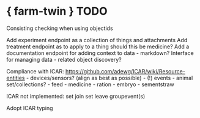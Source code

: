 # { farm-twin } TODO #

Consisting checking when using objectids

Add experiment endpoint as a collection of things and attachments
Add treatment endpoint as to apply to a thing
    should this be medicine?
Add a documentation endpoint for adding context to data - markdown?
Interface for managing data - related object discovery?


Compliance with ICAR: https://github.com/adewg/ICAR/wiki/Resource-entities
    - devices/sensors? (align as best as possible)
    - (!) events
    - animal set/collections?
    - feed
    - medicine
    - ration
    - embryo
    - sementstraw

ICAR not implemented: 
set join
set leave
groupevent(s)

Adopt ICAR typing